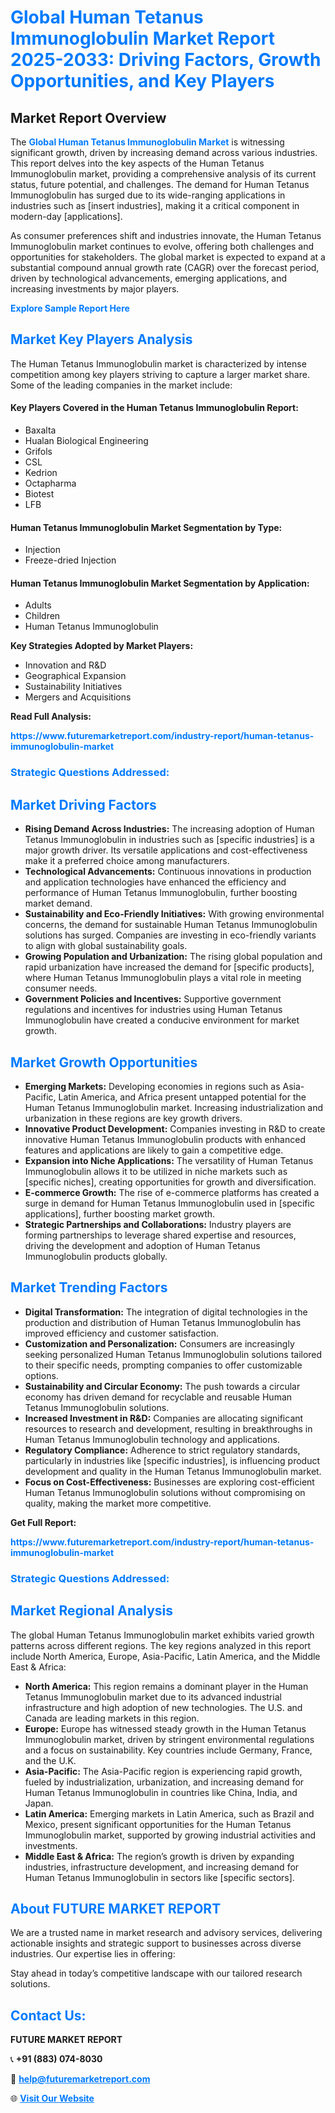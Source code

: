 <h1 style="color: #007BFF;">Global Human Tetanus Immunoglobulin Market Report 2025-2033: Driving Factors, Growth Opportunities, and Key Players</h1>

<section id="overview">
<h2>Market Report Overview</h2>
<p>The <a href="https://www.futuremarketreport.com/industry-report/human-tetanus-immunoglobulin-market" style="color: #007BFF; text-decoration: none;"><strong>Global Human Tetanus Immunoglobulin Market</strong></a> is witnessing significant growth, driven by increasing demand across various industries. This report delves into the key aspects of the Human Tetanus Immunoglobulin market, providing a comprehensive analysis of its current status, future potential, and challenges. The demand for Human Tetanus Immunoglobulin has surged due to its wide-ranging applications in industries such as [insert industries], making it a critical component in modern-day [applications].</p>
<p>As consumer preferences shift and industries innovate, the Human Tetanus Immunoglobulin market continues to evolve, offering both challenges and opportunities for stakeholders. The global market is expected to expand at a substantial compound annual growth rate (CAGR) over the forecast period, driven by technological advancements, emerging applications, and increasing investments by major players.</p>
</section>

<section id="overview">
<p><a href="https://www.futuremarketreport.com/request-sample/reportId=125632" style="color: #007BFF; text-decoration: none;"><strong>Explore Sample Report Here</strong></a></p>
</section>

<section id="key-players">
<h2 style="color: #007BFF;">Market Key Players Analysis</h2>
<p>The Human Tetanus Immunoglobulin market is characterized by intense competition among key players striving to capture a larger market share. Some of the leading companies in the market include:</p>
<h4>Key Players Covered in the Human Tetanus Immunoglobulin Report:</h4>
<ul><li>Baxalta</li><li>Hualan Biological Engineering</li><li>Grifols</li><li>CSL</li><li>Kedrion</li><li>Octapharma</li><li>Biotest</li><li>LFB</li></ul>
<h4>Human Tetanus Immunoglobulin Market Segmentation by Type:</h4>
<ul><li>Injection</li><li>Freeze-dried Injection</li></ul>

<h4>Human Tetanus Immunoglobulin Market Segmentation by Application:</h4>
<ul><li>Adults</li><li>Children</li><li>Human Tetanus Immunoglobulin</li></ul>
<p><strong>Key Strategies Adopted by Market Players:</strong></p>
<ul>
<li>Innovation and R&D</li>
<li>Geographical Expansion</li>
<li>Sustainability Initiatives</li>
<li>Mergers and Acquisitions</li>
</ul>
</section>

<section>
<p><strong>Read Full Analysis: </strong></p><a href="https://www.futuremarketreport.com/industry-report/human-tetanus-immunoglobulin-market" style="color: #007BFF; text-decoration: none;"><strong>https://www.futuremarketreport.com/industry-report/human-tetanus-immunoglobulin-market</strong></a>
<h3 style="color: #007BFF;">Strategic Questions Addressed:</h3>
</section>

<section id="driving-factors">
<h2 style="color: #007BFF;">Market Driving Factors</h2>
<ul>
<li><strong>Rising Demand Across Industries:</strong> The increasing adoption of Human Tetanus Immunoglobulin in industries such as [specific industries] is a major growth driver. Its versatile applications and cost-effectiveness make it a preferred choice among manufacturers.</li>
<li><strong>Technological Advancements:</strong> Continuous innovations in production and application technologies have enhanced the efficiency and performance of Human Tetanus Immunoglobulin, further boosting market demand.</li>
<li><strong>Sustainability and Eco-Friendly Initiatives:</strong> With growing environmental concerns, the demand for sustainable Human Tetanus Immunoglobulin solutions has surged. Companies are investing in eco-friendly variants to align with global sustainability goals.</li>
<li><strong>Growing Population and Urbanization:</strong> The rising global population and rapid urbanization have increased the demand for [specific products], where Human Tetanus Immunoglobulin plays a vital role in meeting consumer needs.</li>
<li><strong>Government Policies and Incentives:</strong> Supportive government regulations and incentives for industries using Human Tetanus Immunoglobulin have created a conducive environment for market growth.</li>
</ul>
</section>

<section id="growth-opportunities">
<h2 style="color: #007BFF;">Market Growth Opportunities</h2>
<ul>
<li><strong>Emerging Markets:</strong> Developing economies in regions such as Asia-Pacific, Latin America, and Africa present untapped potential for the Human Tetanus Immunoglobulin market. Increasing industrialization and urbanization in these regions are key growth drivers.</li>
<li><strong>Innovative Product Development:</strong> Companies investing in R&D to create innovative Human Tetanus Immunoglobulin products with enhanced features and applications are likely to gain a competitive edge.</li>
<li><strong>Expansion into Niche Applications:</strong> The versatility of Human Tetanus Immunoglobulin allows it to be utilized in niche markets such as [specific niches], creating opportunities for growth and diversification.</li>
<li><strong>E-commerce Growth:</strong> The rise of e-commerce platforms has created a surge in demand for Human Tetanus Immunoglobulin used in [specific applications], further boosting market growth.</li>
<li><strong>Strategic Partnerships and Collaborations:</strong> Industry players are forming partnerships to leverage shared expertise and resources, driving the development and adoption of Human Tetanus Immunoglobulin products globally.</li>
</ul>
</section>

<section id="trending-factors">
<h2 style="color: #007BFF;">Market Trending Factors</h2>
<ul>
<li><strong>Digital Transformation:</strong> The integration of digital technologies in the production and distribution of Human Tetanus Immunoglobulin has improved efficiency and customer satisfaction.</li>
<li><strong>Customization and Personalization:</strong> Consumers are increasingly seeking personalized Human Tetanus Immunoglobulin solutions tailored to their specific needs, prompting companies to offer customizable options.</li>
<li><strong>Sustainability and Circular Economy:</strong> The push towards a circular economy has driven demand for recyclable and reusable Human Tetanus Immunoglobulin solutions.</li>
<li><strong>Increased Investment in R&D:</strong> Companies are allocating significant resources to research and development, resulting in breakthroughs in Human Tetanus Immunoglobulin technology and applications.</li>
<li><strong>Regulatory Compliance:</strong> Adherence to strict regulatory standards, particularly in industries like [specific industries], is influencing product development and quality in the Human Tetanus Immunoglobulin market.</li>
<li><strong>Focus on Cost-Effectiveness:</strong> Businesses are exploring cost-efficient Human Tetanus Immunoglobulin solutions without compromising on quality, making the market more competitive.</li>
</ul>
</section>

<section>
<p><strong>Get Full Report: </strong></p><a href="https://www.futuremarketreport.com/industry-report/human-tetanus-immunoglobulin-market" style="color: #007BFF; text-decoration: none;"><strong>https://www.futuremarketreport.com/industry-report/human-tetanus-immunoglobulin-market</strong></a>
<h3 style="color: #007BFF;">Strategic Questions Addressed:</h3>
</section>


<section id="regional-analysis">
<h2 style="color: #007BFF;">Market Regional Analysis</h2>
<p>The global Human Tetanus Immunoglobulin market exhibits varied growth patterns across different regions. The key regions analyzed in this report include North America, Europe, Asia-Pacific, Latin America, and the Middle East & Africa:</p>
<ul>
<li><strong>North America:</strong> This region remains a dominant player in the Human Tetanus Immunoglobulin market due to its advanced industrial infrastructure and high adoption of new technologies. The U.S. and Canada are leading markets in this region.</li>
<li><strong>Europe:</strong> Europe has witnessed steady growth in the Human Tetanus Immunoglobulin market, driven by stringent environmental regulations and a focus on sustainability. Key countries include Germany, France, and the U.K.</li>
<li><strong>Asia-Pacific:</strong> The Asia-Pacific region is experiencing rapid growth, fueled by industrialization, urbanization, and increasing demand for Human Tetanus Immunoglobulin in countries like China, India, and Japan.</li>
<li><strong>Latin America:</strong> Emerging markets in Latin America, such as Brazil and Mexico, present significant opportunities for the Human Tetanus Immunoglobulin market, supported by growing industrial activities and investments.</li>
<li><strong>Middle East & Africa:</strong> The region’s growth is driven by expanding industries, infrastructure development, and increasing demand for Human Tetanus Immunoglobulin in sectors like [specific sectors].</li>
</ul>
</section>

<footer>
<h2 style="color: #007BFF;">About FUTURE MARKET REPORT</h2>
<p>We are a trusted name in market research and advisory services, delivering actionable insights and strategic support to businesses across diverse industries. Our expertise lies in offering:</p>

<p>Stay ahead in today’s competitive landscape with our tailored research solutions.</p>

<h2 style="color: #007BFF;">Contact Us:</h2>
<p><strong>FUTURE MARKET REPORT</strong></p>
<p>📞 <strong>+91 (883) 074-8030</strong></p>
<p>📧 <strong><a href="mailto:help@futuremarketreport.com" style="color: #007BFF;">help@futuremarketreport.com</a></strong></p>
<p>🌐 <strong><a href="https://www.futuremarketreport.com/" style="color: #007BFF;">Visit Our Website</a></strong></p>
</footer>